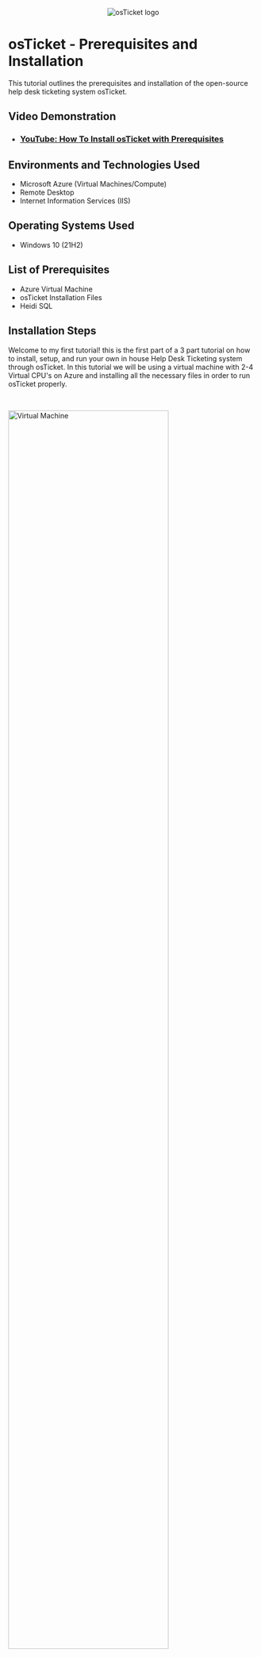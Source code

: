 <p align="center">
<img src="https://i.imgur.com/Clzj7Xs.png" alt="osTicket logo"/>
</p>

<h1>osTicket - Prerequisites and Installation</h1>
This tutorial outlines the prerequisites and installation of the open-source help desk ticketing system osTicket.<br />


<h2>Video Demonstration</h2>

- ### [YouTube: How To Install osTicket with Prerequisites](https://www.youtube.com)

<h2>Environments and Technologies Used</h2>

- Microsoft Azure (Virtual Machines/Compute)
- Remote Desktop
- Internet Information Services (IIS)

<h2>Operating Systems Used </h2>

- Windows 10</b> (21H2)

<h2>List of Prerequisites</h2>

- Azure Virtual Machine
- osTicket Installation Files
- Heidi SQL

<h2>Installation Steps</h2>

<p>
Welcome to my first tutorial! this is the first part of a 3 part tutorial on how to install, setup, and run your own in house Help Desk Ticketing system through osTicket. In this tutorial we will be using a virtual machine with 2-4 Virtual CPU's on Azure and installing all the necessary files in order to run osTicket properly.
</p>
<br />

<p>
<img src="https://user-images.githubusercontent.com/125160491/236000735-6fddc58f-4594-4214-8f30-829bcd0d4740.png" height="80%" width="80%" alt="Virtual Machine"/>
</p>
<p>
The first step is to connect to the Virtaul Machine that you created through Azure to Remote Desktop Connection(RDC). To do this, go to your VM on the Azure portal > Copy Public IP Address > Connect with RDC
</p>
<br />

<p>
<img src="https://user-images.githubusercontent.com/125160491/236275103-ad9c34bb-6ff3-442f-b950-1ce8b08a6565.png" height="80%" width="80%" alt="Installation Files"/>
</p>

<p>
Make sure to use this link  below that will take you to the installation files needed to properly install osTicket. You should have this window open in your VM since all the downloads will be happening inside there.
</p>
<ul>
  <li><a href="https://docs.google.com/document/d/16Qxd2kooP5vsWpHshRSUSVaLnr5Sor9YDxFiZt21CFI/edit?usp=sharing">Installation Files needed to install osTicket</a>
</ul>
<br />

<p>
<img src="https://user-images.githubusercontent.com/125160491/236276419-90a412c5-56d9-4348-a810-e68ccc582a0e.png" alt="Control Panel"/>
</p>
<p>
In the Control Panel go to the Programs section and select "Turn Windows features on or off".</p>
<br />

<p>
<img src="https://github.com/sebbec31/osticket-prereqs/assets/125160491/7a944abe-e142-4ef3-90c2-c8fa920b5bd7" height="80%" width="80%" alt="Windows Features"/>
</p>
<p>
Next, enable and install IIS in Windows with CGI. To do this enable Internet Information Services > Expand World Wide Web Services > Expand Development Features > Check CGI > Select OK
</p>
<br />

<p>
<img src="https://github.com/sebbec31/osticket-prereqs/assets/125160491/3c9961fd-30b3-4498-9781-906981d835c7" height="80%" width="80%" alt="Installation Software"/>
</p>
<p>
Once you have installed IIS go ahead and type "127.0.0.1" in a new tab to make sure that it was installed properly. If it was then it should look like it does in the screen shot. Once that is done, download and install PHPManagerForIIS_V1.5.0.msi and rewrite_amd64_en-US.msi from the google doc. 
</p>
<br />

<p>
<img src="https://github.com/sebbec31/osticket-prereqs/assets/125160491/98ee5d62-e0f8-418a-8cb6-6d8d7b40e333" height="80%" width="80%" alt="New Folder"/>
</p>
<p>
Next, create a new folder named "PHP" in your C drive. To do this go to File Explorer > This PC > (C:) > New Folder > Name folder "PHP".
</p>
<br />

<p>
<img src="https://github.com/sebbec31/osticket-prereqs/assets/125160491/19626d06-8e56-4ff2-b44d-5c586b69c9f1" height="80%" width="80%" alt="Extact Files"/>
</p>
<p>
Once the file is created, download and install php-7.3.8-nts-Win32-VC15-x86.zip and then extract all the contents into C:\PHP.
</p>
<br />

<p>
<img src="https://github.com/sebbec31/osticket-prereqs/assets/125160491/8861eba6-27ce-4975-8cac-f079980b12fb" height="80%" width="80%" alt="Installation File"/>
</p>
<p>
Download and install VC_redist.x86.exe.
</p>
<br />

<p>
<img src="https://github.com/sebbec31/osticket-prereqs/assets/125160491/2d0e0617-1b9b-401c-b2ed-0730dd35f7a1" height="80%" width="80%" alt="Installation FIle"/>
</p>
<p>
Download and install Download and install mysql-5.5.62-win32.msi. To install this properly Select Next > Accept Agreement > Next > Typical Setup > Install > Finish > Next > Standard Configuration > Next > Next.
</p>
<br />

<p>
<img src="https://github.com/sebbec31/osticket-prereqs/assets/125160491/67cd5db1-3b75-47d0-a384-57b49a633cd7" height="80%" width="80%" alt="Password Setup"/>
</p>
<p>
Once you arrive to the password setup, make sure to create a password that you will remember. After creating a password Select Next > Execute.
</p>
<br />

<p>
<img src="https://github.com/sebbec31/osticket-prereqs/assets/125160491/e3158129-bfc9-43c9-8e4d-e9363bbc0dc3" height="80%" width="80%" alt="Administrator"/>
</p>
<p>
In the Windows search bar search for "IIS" and run it as administrator.
</p>
<br />

<p>
<img src="https://i.imgur.com/DJmEXEB.png" height="80%" width="80%" alt="Disk Sanitization Steps"/>
</p>
<p>
Lorem ipsum dolor sit amet, consectetur adipiscing elit, sed do eiusmod tempor incididunt ut labore et dolore magna aliqua. Ut enim ad minim veniam, quis nostrud exercitation ullamco laboris nisi ut aliquip ex ea commodo consequat. Duis aute irure dolor in reprehenderit in voluptate velit esse cillum dolore eu fugiat nulla pariatur.
</p>
<br />

<p>
<img src="https://i.imgur.com/DJmEXEB.png" height="80%" width="80%" alt="Disk Sanitization Steps"/>
</p>
<p>
Lorem ipsum dolor sit amet, consectetur adipiscing elit, sed do eiusmod tempor incididunt ut labore et dolore magna aliqua. Ut enim ad minim veniam, quis nostrud exercitation ullamco laboris nisi ut aliquip ex ea commodo consequat. Duis aute irure dolor in reprehenderit in voluptate velit esse cillum dolore eu fugiat nulla pariatur.
</p>
<br />
